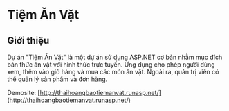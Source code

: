 # Tiệm Ăn Vặt

## Giới thiệu

Dự án "Tiệm Ăn Vặt" là một dự án sử dụng ASP.NET cơ bản nhằm mục đích bán thức ăn vặt với hình thức trực tuyến. Ứng dụng cho phép người dùng xem, thêm vào giỏ hàng và mua các món ăn vặt. Ngoài ra, quản trị viên có thể quản lý sản phẩm và đơn hàng. 

Demosite: [http://thaihoangbaotiemanvat.runasp.net/](http://thaihoangbaotiemanvat.runasp.net/)
